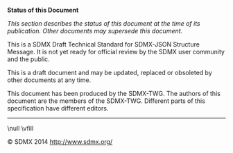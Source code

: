 **Status of this Document**

*This section describes the status of this document at the time of its publication.
Other documents may supersede this document.*

This is a SDMX Draft Technical Standard for SDMX-JSON Structure Message. It is
not yet ready for official review by the SDMX user community and the public.

This is a draft document and may be updated, replaced or obsoleted by other
documents at any time.

This document has been produced by the SDMX-TWG. The authors of this document
are the members of the SDMX-TWG. Different parts of this specification have
different editors.

----

\null
\vfill

© SDMX 2014 http://www.sdmx.org/
